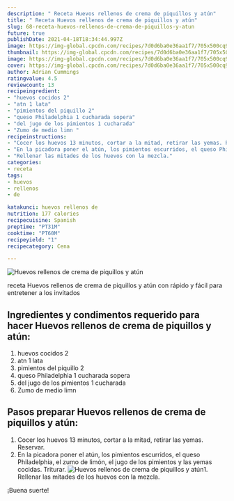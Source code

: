 ```yaml
---
description: " Receta Huevos rellenos de crema de piquillos y atún"
title: " Receta Huevos rellenos de crema de piquillos y atún"
slug: 68-receta-huevos-rellenos-de-crema-de-piquillos-y-atun
future: true
publishDate: 2021-04-18T18:34:44.997Z
image: https://img-global.cpcdn.com/recipes/7d0d6ba0e36aa1f7/705x500cq90/huevos-rellenos-de-crema-de-piquillos-y-atun-foto-principal.jpg
thumbnail: https://img-global.cpcdn.com/recipes/7d0d6ba0e36aa1f7/705x500cq90/huevos-rellenos-de-crema-de-piquillos-y-atun-foto-principal.jpg
image: https://img-global.cpcdn.com/recipes/7d0d6ba0e36aa1f7/705x500cq90/huevos-rellenos-de-crema-de-piquillos-y-atun-foto-principal.jpg
cover: https://img-global.cpcdn.com/recipes/7d0d6ba0e36aa1f7/705x500cq90/huevos-rellenos-de-crema-de-piquillos-y-atun-foto-principal.jpg
author: Adrian Cummings
ratingvalue: 4.5
reviewcount: 13
recipeingredient:
- "huevos cocidos 2"
- "atn 1 lata"
- "pimientos del piquillo 2"
- "queso Philadelphia 1 cucharada sopera"
- "del jugo de los pimientos 1 cucharada"
- "Zumo de medio limn "
recipeinstructions:
- "Cocer los huevos 13 minutos, cortar a la mitad, retirar las yemas. Reservar."
- "En la picadora poner el atún, los pimientos escurridos, el queso Philadelphia, el zumo de limón, el jugo de los pimientos y las yemas cocidas. Triturar."
- "Rellenar las mitades de los huevos con la mezcla."
categories:
- receta
tags:
- huevos
- rellenos
- de

katakunci: huevos rellenos de 
nutrition: 177 calories
recipecuisine: Spanish
preptime: "PT31M"
cooktime: "PT60M"
recipeyield: "1"
recipecategory: Cena

---
```



![Huevos rellenos de crema de piquillos y atún](https://img-global.cpcdn.com/recipes/7d0d6ba0e36aa1f7/705x500cq90/huevos-rellenos-de-crema-de-piquillos-y-atun-foto-principal.jpg)

receta Huevos rellenos de crema de piquillos y atún con rápido y fácil para entretener a los invitados

<!--inarticleads1-->

## Ingredientes y condimentos requerido para hacer Huevos rellenos de crema de piquillos y atún:

1. huevos cocidos 2
1. atn 1 lata
1. pimientos del piquillo 2
1. queso Philadelphia 1 cucharada sopera
1. del jugo de los pimientos 1 cucharada
1. Zumo de medio limn 



<!--inarticleads2-->

## Pasos preparar Huevos rellenos de crema de piquillos y atún:

1. Cocer los huevos 13 minutos, cortar a la mitad, retirar las yemas. Reservar.
1. En la picadora poner el atún, los pimientos escurridos, el queso Philadelphia, el zumo de limón, el jugo de los pimientos y las yemas cocidas. Triturar.
<img src="https://img-global.cpcdn.com/steps/aaf70ca4ca7fa9a3/160x128cq70/foto-del-paso-2-de-la-receta-huevos-rellenos-de-crema-de-piquillos-y-atun.jpg" alt="Huevos rellenos de crema de piquillos y atún">1. Rellenar las mitades de los huevos con la mezcla.



¡Buena suerte!

